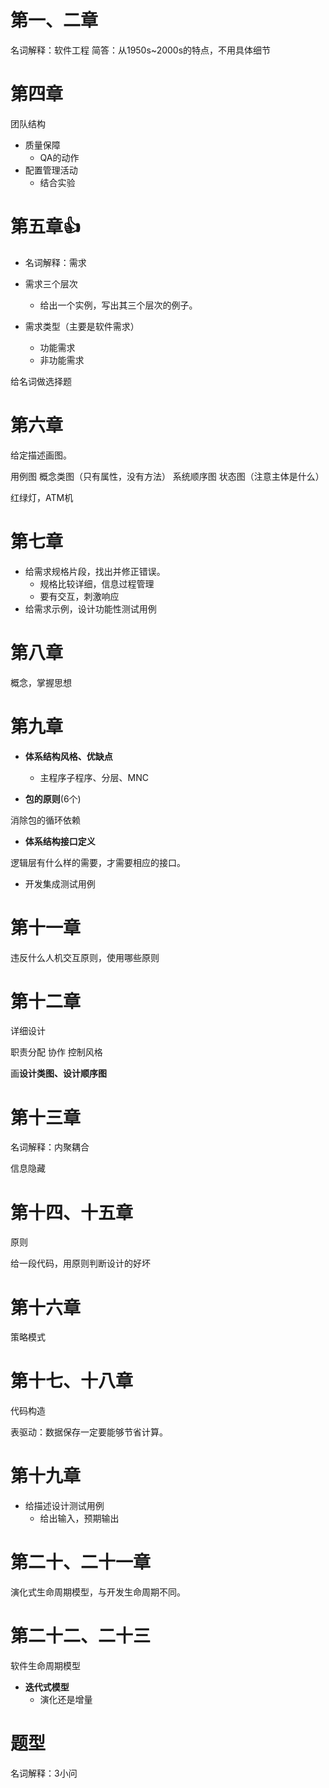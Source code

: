 
# 第一、二章

名词解释：软件工程
简答：从1950s~2000s的特点，不用具体细节


# 第四章

团队结构

- 质量保障
	- QA的动作
- 配置管理活动
	- 结合实验

# 第五章👍

- 名词解释：需求


- 需求三个层次
	- 给出一个实例，写出其三个层次的例子。


- 需求类型（主要是软件需求）
	- 功能需求
	- 非功能需求

给名词做选择题


# 第六章

给定描述画图。

用例图
概念类图（只有属性，没有方法）
系统顺序图
状态图（注意主体是什么）

红绿灯，ATM机


# 第七章

- 给需求规格片段，找出并修正错误。
	- 规格比较详细，信息过程管理
	- 要有交互，刺激响应
- 给需求示例，设计功能性测试用例


# 第八章

概念，掌握思想


# 第九章

- **体系结构风格、优缺点**
	- 主程序子程序、分层、MNC

- **包的原则**(6个)

消除包的循环依赖

- **体系结构接口定义**

逻辑层有什么样的需要，才需要相应的接口。

- 开发集成测试用例


# 第十一章

违反什么人机交互原则，使用哪些原则


# 第十二章

详细设计

职责分配
协作
控制风格

画**设计类图、设计顺序图**


# 第十三章

名词解释：内聚耦合

信息隐藏


# 第十四、十五章

原则

给一段代码，用原则判断设计的好坏


# 第十六章

策略模式


# 第十七、十八章

代码构造


表驱动：数据保存一定要能够节省计算。

# 第十九章

- 给描述设计测试用例
	- 给出输入，预期输出

# 第二十、二十一章

演化式生命周期模型，与开发生命周期不同。


# 第二十二、二十三

软件生命周期模型

- **迭代式模型**
	- 演化还是增量



# 题型

名词解释：3小问

